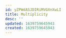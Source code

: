 ```yaml
---
id: yZPWdASJDIRiMVGXnXwLI
title: Multiplicity
desc: ''
updated: 1639759645943
created: 1639759645943
---
```


